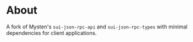# About

<!-- cargo-rdme start -->

A fork of Mysten's `sui-json-rpc-api` and `sui-json-rpc-types` with minimal dependencies for client applications.

<!-- cargo-rdme end -->
